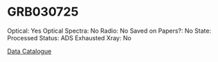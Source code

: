 # GRB030725

Optical: Yes
Optical Spectra: No
Radio: No
Saved on Papers?: No
State: Processed
Status: ADS Exhausted
Xray: No

[Data Catalogue](GRB030725%20692be554cd9141ce89eb2435efd9986c/Data%20Catalogue%201b2c60cf51c74c59b4f41da50092fb53.csv)